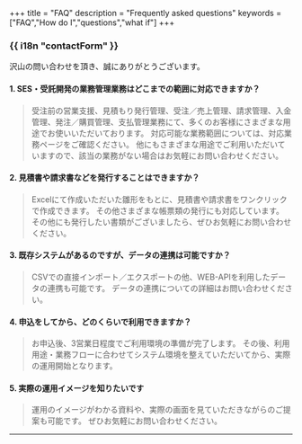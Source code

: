 +++
title = "FAQ"
description = "Frequently asked questions"
keywords = ["FAQ","How do I","questions","what if"]
+++

<div class="heading">
<h3>{{ i18n "contactForm" }}</h3>
</div>

沢山の問い合わせを頂き、誠にありがとうございます。

#### 1. SES・受託開発の業務管理業務はどこまでの範囲に対応できますか？

> 受注前の営業支援、見積もり発行管理、受注／売上管理、請求管理、入金管理、発注／購買管理、支払管理業務にて、多くのお客様にさまざまな用途でお使いいただいております。
> 対応可能な業務範囲については、対応業務ページをご確認ください。
> 他にもさまざまな用途でご利用いただいていますので、該当の業務がない場合はお気軽にお問い合わせください。


#### 2. 見積書や請求書などを発行することはできますか？

> Excelにて作成いただいた雛形をもとに、見積書や請求書をワンクリックで作成できます。
> その他さまざまな帳票類の発行にも対応しています。
> その他にも発行したい書類がございましたら、ぜひお気軽にお問い合わせください。


#### 3. 既存システムがあるのですが、データの連携は可能ですか？

> CSVでの直接インポート／エクスポートの他、WEB-APIを利用したデータの連携も可能です。
> データの連携についての詳細はお問い合わせください。


#### 4. 申込をしてから、どのくらいで利用できますか？

> お申込後、3営業日程度でご利用環境の準備が完了します。
> その後、利用用途・業務フローに合わせてシステム環境を整えていただいてから、実際の運用開始となります。


#### 5. 実際の運用イメージを知りたいです

> 運用のイメージがわかる資料や、実際の画面を見ていただきながらのご提案も可能です。
> ぜひお気軽にお問い合わせください。

---

